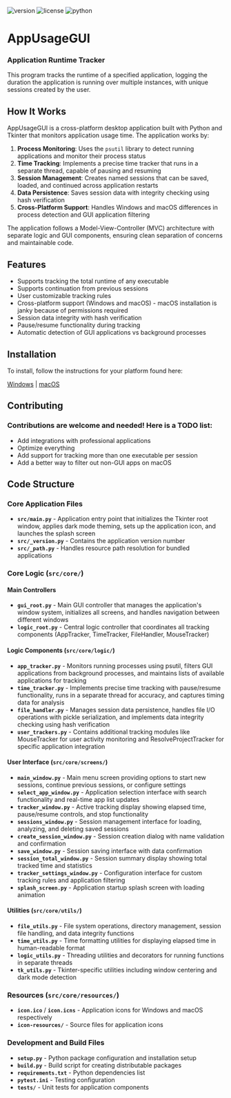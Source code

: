 ![version](https://img.shields.io/badge/Version-1.5.1-white.svg)
![license](https://img.shields.io/badge/License-GPL%20v3-blue.svg)
![python](https://img.shields.io/badge/Python-3.12-green.svg)

# AppUsageGUI
### Application Runtime Tracker

This program tracks the runtime of a specified application, logging the duration the application is running over multiple instances, with unique sessions created by the user.

## How It Works

AppUsageGUI is a cross-platform desktop application built with Python and Tkinter that monitors application usage time. The application works by:

1. **Process Monitoring**: Uses the `psutil` library to detect running applications and monitor their process status
2. **Time Tracking**: Implements a precise time tracker that runs in a separate thread, capable of pausing and resuming
3. **Session Management**: Creates named sessions that can be saved, loaded, and continued across application restarts
4. **Data Persistence**: Saves session data with integrity checking using hash verification
5. **Cross-Platform Support**: Handles Windows and macOS differences in process detection and GUI application filtering

The application follows a Model-View-Controller (MVC) architecture with separate logic and GUI components, ensuring clean separation of concerns and maintainable code.

## Features

- Supports tracking the total runtime of any executable
- Supports continuation from previous sessions
- User customizable tracking rules
- Cross-platform support (Windows and macOS) - macOS installation is janky because of permissions required
- Session data integrity with hash verification
- Pause/resume functionality during tracking
- Automatic detection of GUI applications vs background processes

## Installation

To install, follow the instructions for your platform found here:

[Windows](docs/install_windows.md) | [macOS](docs/install_macos.md)

## Contributing

### Contributions are welcome and needed! Here is a TODO list:

* Add integrations with professional applications
* Optimize everything
* Add support for tracking more than one executable per session
* Add a better way to filter out non-GUI apps on macOS

## Code Structure

### Core Application Files

- **`src/main.py`** - Application entry point that initializes the Tkinter root window, applies dark mode theming, sets up the application icon, and launches the splash screen
- **`src/_version.py`** - Contains the application version number
- **`src/_path.py`** - Handles resource path resolution for bundled applications

### Core Logic (`src/core/`)

#### Main Controllers
- **`gui_root.py`** - Main GUI controller that manages the application's window system, initializes all screens, and handles navigation between different windows
- **`logic_root.py`** - Central logic controller that coordinates all tracking components (AppTracker, TimeTracker, FileHandler, MouseTracker)

#### Logic Components (`src/core/logic/`)
- **`app_tracker.py`** - Monitors running processes using psutil, filters GUI applications from background processes, and maintains lists of available applications for tracking
- **`time_tracker.py`** - Implements precise time tracking with pause/resume functionality, runs in a separate thread for accuracy, and captures timing data for analysis
- **`file_handler.py`** - Manages session data persistence, handles file I/O operations with pickle serialization, and implements data integrity checking using hash verification
- **`user_trackers.py`** - Contains additional tracking modules like MouseTracker for user activity monitoring and ResolveProjectTracker for specific application integration

#### User Interface (`src/core/screens/`)
- **`main_window.py`** - Main menu screen providing options to start new sessions, continue previous sessions, or configure settings
- **`select_app_window.py`** - Application selection interface with search functionality and real-time app list updates
- **`tracker_window.py`** - Active tracking display showing elapsed time, pause/resume controls, and stop functionality
- **`sessions_window.py`** - Session management interface for loading, analyzing, and deleting saved sessions
- **`create_session_window.py`** - Session creation dialog with name validation and confirmation
- **`save_window.py`** - Session saving interface with data confirmation
- **`session_total_window.py`** - Session summary display showing total tracked time and statistics
- **`tracker_settings_window.py`** - Configuration interface for custom tracking rules and application filtering
- **`splash_screen.py`** - Application startup splash screen with loading animation

#### Utilities (`src/core/utils/`)
- **`file_utils.py`** - File system operations, directory management, session file handling, and data integrity functions
- **`time_utils.py`** - Time formatting utilities for displaying elapsed time in human-readable format
- **`logic_utils.py`** - Threading utilities and decorators for running functions in separate threads
- **`tk_utils.py`** - Tkinter-specific utilities including window centering and dark mode detection

### Resources (`src/core/resources/`)
- **`icon.ico`** / **`icon.icns`** - Application icons for Windows and macOS respectively
- **`icon-resources/`** - Source files for application icons

### Development and Build Files
- **`setup.py`** - Python package configuration and installation setup
- **`build.py`** - Build script for creating distributable packages
- **`requirements.txt`** - Python dependencies list
- **`pytest.ini`** - Testing configuration
- **`tests/`** - Unit tests for application components


